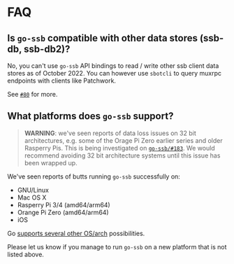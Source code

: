 # FAQ

## Is `go-ssb` compatible with other data stores (ssb-db, ssb-db2)?

No, you can't use `go-ssb` API bindings to read / write other ssb client data
stores as of October 2022. You can however use `sbotcli` to query muxrpc
endpoints with clients like Patchwork.

See [`#80`](https://github.com/ssbc/go-ssb/issues/80) for more.

## What platforms does `go-ssb` support?

> **WARNING**: we've seen reports of data loss issues on 32 bit architectures, e.g. some of the Orage Pi Zero earlier series and older Rasperry Pis. This is being investigated on [`go-ssb/#183`](https://github.com/ssbc/go-ssb/issues/183). We would recommend avoiding 32 bit architecture systems until this issue has been wrapped up.

We've seen reports of butts running `go-ssb` successfully on:

- GNU/Linux
- Mac OS X
- Rasperry Pi 3/4 (amd64/arm64)
- Orange Pi Zero (amd64/arm64)
- iOS

Go [supports several other OS/arch](https://go.dev/doc/install/source#environment) possibilities.

Please let us know if you manage to run `go-ssb` on a new platform that is not listed above.
